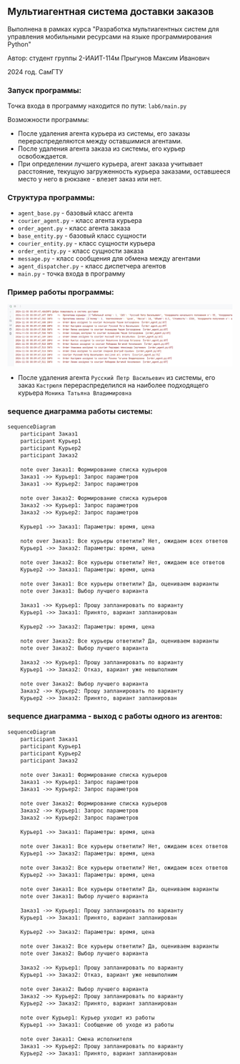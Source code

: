 ## Мультиагентная система доставки заказов

Выполнена в рамках курса "Разработка мультиагентных систем для управления
мобильными ресурсами на языке программирования Python"

Автор: студент группы 2-ИАИТ-114м Прыгунов Максим Иванович

2024 год. СамГТУ 

### Запуск программы:

Точка входа в программу находится по пути: `lab6/main.py`

Возможности программы:
- После удаления агента курьера из системы, его заказы перераспределяются между оставшимися агентами.
- После удаления агента заказа из системы, его курьер освобождается.
- При определении лучшего курьера, агент заказа учитывает расстояние, текущую загруженность курьера заказами, оставшееся место у него в рюкзаке - влезет заказ или нет.

### Структура программы:
- `agent_base.py` - базовый класс агента
- `courier_agent.py` - класс агента курьера
- `order_agent.py` - класс агента заказа
- `base_entity.py` - базовый класс сущности
- `courier_entity.py` - класс сущности курьера
- `order_entity.py` - класс сущности заказа
- `message.py` - класс сообщения для обмена между агентами
- `agent_dispatcher.py` - класс диспетчера агентов 
- `main.py` - точка входа в программу

### Пример работы программы:

![Пример работы программы](docs/img.png)

- После удаления агента `Русский Петр Васильевич` из системы, его заказ `Кастрюля` перераспределился на наиболее подходящего курьера `Моника Татьяна Владимировна`

### sequence диаграмма работы системы:
```mermaid
sequenceDiagram
    participant Заказ1
    participant Курьер1
    participant Курьер2
    participant Заказ2

    note over Заказ1: Формирование списка курьеров
    Заказ1 ->> Курьер1: Запрос параметров
    Заказ1 ->> Курьер2: Запрос параметров

    note over Заказ2: Формирование списка курьеров
    Заказ2 ->> Курьер1: Запрос параметров
    Заказ2 ->> Курьер2: Запрос параметров

    Курьер1 ->> Заказ1: Параметры: время, цена

    note over Заказ1: Все курьеры ответили? Нет, ожидаем всех ответов
    Курьер1 ->> Заказ2: Параметры: время, цена

    note over Заказ2: Все курьеры ответили? Нет, ожидаем все ответов
    Курьер2 ->> Заказ1: Параметры: время, цена

    note over Заказ1: Все курьеры ответили? Да, оцениваем варианты
    note over Заказ1: Выбор лучшего варианта

    Заказ1 ->> Курьер1: Прошу запланировать по варианту
    Курьер1 ->> Заказ1: Принято, вариант запланирован

    Курьер2 ->> Заказ2: Параметры: время, цена

    note over Заказ2: Все курьеры ответили? Да, оцениваем варианты
    note over Заказ2: Выбор лучшего варианта

    Заказ2 ->> Курьер1: Прошу запланировать по варианту
    Курьер1 ->> Заказ2: Отказ, вариант уже невыполним

    note over Заказ2: Выбор лучшего варианта
    Заказ2 ->> Курьер2: Прошу запланировать по варианту
    Курьер2 ->> Заказ2: Принято, вариант запланирован
```


### sequence диаграмма - выход с работы одного из агентов:
```mermaid
sequenceDiagram
    participant Заказ1
    participant Курьер1
    participant Курьер2
    participant Заказ2

    note over Заказ1: Формирование списка курьеров
    Заказ1 ->> Курьер1: Запрос параметров
    Заказ1 ->> Курьер2: Запрос параметров

    note over Заказ2: Формирование списка курьеров
    Заказ2 ->> Курьер1: Запрос параметров
    Заказ2 ->> Курьер2: Запрос параметров
    
    Курьер1 ->> Заказ1: Параметры: время, цена

    note over Заказ1: Все курьеры ответили? Нет, ожидаем всех ответов
    Курьер1 ->> Заказ2: Параметры: время, цена

    note over Заказ2: Все курьеры ответили? Нет, ожидаем всех ответов
    Курьер2 ->> Заказ1: Параметры: время, цена

    note over Заказ1: Все курьеры ответили? Да, оцениваем варианты
    note over Заказ1: Выбор лучшего варианта

    Заказ1 ->> Курьер1: Прошу запланировать по варианту
    Курьер1 ->> Заказ1: Принято, вариант запланирован
    
    Курьер2 ->> Заказ2: Параметры: время, цена

    note over Заказ2: Все курьеры ответили? Да, оцениваем варианты
    note over Заказ2: Выбор лучшего варианта

    Заказ2 ->> Курьер1: Прошу запланировать по варианту
    Курьер1 ->> Заказ2: Отказ, вариант уже невыполним

    note over Заказ2: Выбор лучшего варианта
    Заказ2 ->> Курьер2: Прошу запланировать по варианту
    Курьер2 ->> Заказ2: Принято, вариант запланирован

    note over Курьер1: Курьер уходит из работы
    Курьер1 ->> Заказ1: Сообщение об уходе из работы

    note over Заказ1: Смена исполнителя
    Заказ1 ->> Курьер2: Прошу запланировать по варианту
    Курьер2 ->> Заказ1: Принято, вариант запланирован
```

